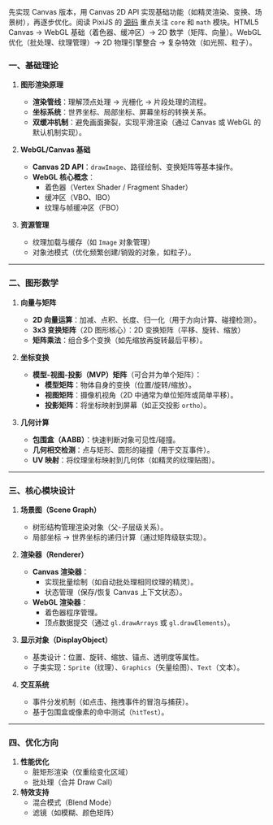 先实现 Canvas 版本，用 Canvas 2D API 实现基础功能（如精灵渲染、变换、场景树），再逐步优化。阅读 PixiJS 的 [源码](https://github.com/pixijs/pixijs) 重点关注 `core` 和 `math` 模块。HTML5 Canvas → WebGL 基础（着色器、缓冲区）→ 2D 数学（矩阵、向量）。WebGL 优化（批处理、纹理管理）→ 2D 物理引擎整合 → 复杂特效（如光照、粒子）。

### 一、基础理论

1. **图形渲染原理**

   - **渲染管线**：理解顶点处理 → 光栅化 → 片段处理的流程。
   - **坐标系统**：世界坐标、局部坐标、屏幕坐标的转换关系。
   - **双缓冲机制**：避免画面撕裂，实现平滑渲染（通过 Canvas 或 WebGL 的默认机制实现）。

2. **WebGL/Canvas 基础**

   - **Canvas 2D API**：`drawImage`、路径绘制、变换矩阵等基本操作。
   - **WebGL 核心概念**：
     - 着色器（Vertex Shader / Fragment Shader）
     - 缓冲区（VBO、IBO）
     - 纹理与帧缓冲区（FBO）

3. **资源管理**
   - 纹理加载与缓存（如 `Image` 对象管理）
   - 对象池模式（优化频繁创建/销毁的对象，如粒子）。

---

### 二、图形数学

1. **向量与矩阵**

   - **2D 向量运算**：加减、点积、长度、归一化（用于方向计算、碰撞检测）。
   - **3x3 变换矩阵**（2D 图形核心）：2D 变换矩阵（平移、旋转、缩放）
   - **矩阵乘法**：组合多个变换（如先缩放再旋转最后平移）。

2. **坐标变换**

   - **模型-视图-投影（MVP）矩阵**（可合并为单个矩阵）：
     - **模型矩阵**：物体自身的变换（位置/旋转/缩放）。
     - **视图矩阵**：摄像机视角（2D 中通常为单位矩阵或简单平移）。
     - **投影矩阵**：将坐标映射到屏幕（如正交投影 `ortho`）。

3. **几何计算**
   - **包围盒（AABB）**：快速判断对象可见性/碰撞。
   - **几何相交检测**：点与矩形、圆形的碰撞（用于交互事件）。
   - **UV 映射**：将纹理坐标映射到几何体（如精灵的纹理贴图）。

---

### 三、核心模块设计

1. **场景图（Scene Graph）**

   - 树形结构管理渲染对象（父-子层级关系）。
   - 局部坐标 → 世界坐标的递归计算（通过矩阵级联实现）。

2. **渲染器（Renderer）**

   - **Canvas 渲染器**：
     - 实现批量绘制（如自动批处理相同纹理的精灵）。
     - 状态管理（保存/恢复 Canvas 上下文状态）。
   - **WebGL 渲染器**：
     - 着色器程序管理。
     - 顶点数据提交（通过 `gl.drawArrays` 或 `gl.drawElements`）。

3. **显示对象（DisplayObject）**

   - 基类设计：位置、旋转、缩放、锚点、透明度等属性。
   - 子类实现：`Sprite`（纹理）、`Graphics`（矢量绘图）、`Text`（文本）。

4. **交互系统**
   - 事件分发机制（如点击、拖拽事件的冒泡与捕获）。
   - 基于包围盒或像素的命中测试（`hitTest`）。

---

### 四、优化方向

1. **性能优化**
   - 脏矩形渲染（仅重绘变化区域）
   - 批处理（合并 Draw Call）
2. **特效支持**
   - 混合模式（Blend Mode）
   - 滤镜（如模糊、颜色矩阵）
